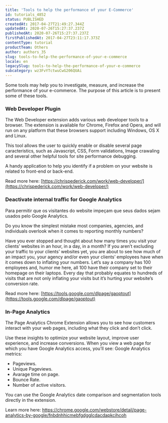 ```yaml
---
title: 'Tools to help the performance of your E-Commerce'
id: tutorials_4852
status: PUBLISHED
createdAt: 2017-04-27T21:49:27.344Z
updatedAt: 2020-07-26T15:27:37.237Z
publishedAt: 2020-07-26T15:27:37.237Z
firstPublishedAt: 2017-04-27T23:11:17.373Z
contentType: tutorial
productTeam: Others
author: authors_35
slug: tools-to-help-the-performance-of-your-e-commerce
locale: en
legacySlug: tools-to-help-the-performance-of-your-e-commerce
subcategory: wz3FvYTctwuCwG206QUAi
---
```


Some tools may help you to investigate, measure, and increase the performance of your e-commerce. The purpose of this article is to present some of these tools.

### Web Developer Plugin

The Web Developer extension adds various web developer tools to a browser. The extension is available for Chrome, Firefox and Opera, and will run on any platform that these browsers support including Windows, OS X and Linux.

This tool allows the user to quickly enable or disable several page caracteristics, such as Javascript, CSS, Form validations, Image crawaling and several other helpful tools for site performance debugging.

A handy application to help you identify if a problem on your website is related to front-end or back-end.

Read more here: [https://chrispederick.com/work/web-developer/](https://chrispederick.com/work/web-developer/)

### Deactivate internal traffic for Google Analytics

Para permitir que os visitantes do website impeçam que seus dados sejam usados pelo Google Analytics.

Do you know the simplest mistake most companies, agencies, and individuals overlook when it comes to reporting monthly numbers?

Have you ever stopped and thought about how many times you visit your clients’ websites in an hour, in a day, in a month? If you aren’t excluding your traffic to your clients’ websites yet, you are about to see how much of an impact you, your agency and/or even your clients’ employees have when it comes down to inflating your numbers. Let’s say a company has 100 employees and, humor me here, all 100 have their company set to their homepage on their laptops. Every day that probably equates to hundreds of visits that are not only inflating your visits but it’s hurting your website’s conversion rate.

Read more here: [https://tools.google.com/dlpage/gaoptout](https://tools.google.com/dlpage/gaoptout)

### In-Page Analytics

The Page Analytics Chrome Extension allows you to see how customers interact with your web pages, including what they click and don’t click. 

Use these insights to optimize your website layout, improve user experience, and increase conversions. When you view a web page for which you have Google Analytics access, you’ll see: Google Analytics metrics: 

- Pageviews.
- Unique Pageviews.
- Avarage time on page.
- Bounce Rate.
- Number of active visitors.

You can use the Google Analytics date comparison and segmentation tools directly in the extension. 

Learn more here: https://chrome.google.com/webstore/detail/page-analytics-by-google/fnbdnhhicmebfgdgglcdacdapkcihcoh

